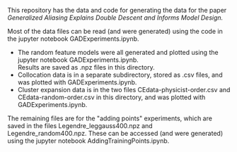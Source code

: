 This repository has the data and code for generating the data for the paper _Generalized Aliasing Explains Double Descent and Informs Model Design._

Most of the data files can be read (and were generated) using the code in the jupyter notebook GADExperiments.ipynb.
* The random feature models were all generated and plotted using the jupyter notebook GADExperiments.ipynb.  
Results are saved as .npz files in this directory.
* Collocation data is in a separate subdirectory, stored as .csv files, and was plotted with GADExperiments.ipynb.
* Cluster expansion data is in the two files CEdata-physicist-order.csv and CEdata-random-order.csv in this directory, and was plotted with GADExperiments.ipynb.

The remaining files are for the "adding points" experiments, which are saved in the files Legendre_leggauss400.npz and Legendre_random400.npz.  These can be accessed (and were generated) using the jupyter notebook AddingTrainingPoints.ipynb.


